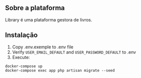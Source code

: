## Sobre a plataforma

Library é uma plataforma gestora de livros.


## Instalação
1. Copy .env.exemple to .env file
2. Verify ``USER_EMAIL_DEFAULT`` and ``USER_PASSWORD_DEFAULT`` to .env
3. Execute:
``` 
docker-compose up
docker-compose exec app php artisan migrate --seed
```